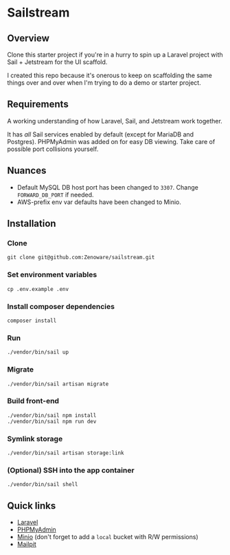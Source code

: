 # Sailstream

## Overview

Clone this starter project if you're in a hurry to spin up a Laravel project with Sail + Jetstream for the UI scaffold.

I created this repo because it's onerous to keep on scaffolding the same things over and over when I'm trying to do a demo or starter project.

## Requirements

A working understanding of how Laravel, Sail, and Jetstream work together.

It has _all_ Sail services enabled by default (except for MariaDB and Postgres). PHPMyAdmin was added on for easy DB viewing. 
Take care of possible port collisions yourself.

## Nuances

- Default MySQL DB host port has been changed to `3307`. Change `FORWARD_DB_PORT` if needed.
- AWS-prefix env var defaults have been changed to Minio.

## Installation

### Clone

    git clone git@github.com:Zenoware/sailstream.git

### Set environment variables

    cp .env.example .env

### Install composer dependencies

    composer install

### Run

    ./vendor/bin/sail up

### Migrate

    ./vendor/bin/sail artisan migrate

### Build front-end

    ./vendor/bin/sail npm install
    ./vendor/bin/sail npm run dev

### Symlink storage

    ./vendor/bin/sail artisan storage:link

### (Optional) SSH into the app container

    ./vendor/bin/sail shell

## Quick links

- [Laravel](http://localhost)
- [PHPMyAdmin](http://localhost:8080)
- [Minio](http://localhost:9000) (don't forget to add a `local` bucket with R/W permissions)
- [Mailpit](http://localhost:1025)
